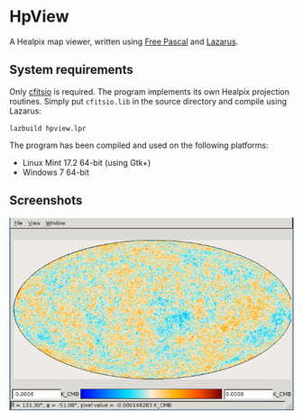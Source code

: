 # HpView

A Healpix map viewer, written using [Free
Pascal](http://www.freepascal.org/) and
[Lazarus](http://www.lazarus-ide.org/).

## System requirements

Only [cfitsio](http://heasarc.gsfc.nasa.gov/fitsio/fitsio.html) is
required. The program implements its own Healpix projection routines.
Simply put `cfitsio.lib` in the source directory and compile using
Lazarus:

    lazbuild hpview.lpr

The program has been compiled and used on the following platforms:

- Linux Mint 17.2 64-bit (using Gtk+)
- Windows 7 64-bit

## Screenshots

![hpview_screenshot](./hpview_screenshot.png)
